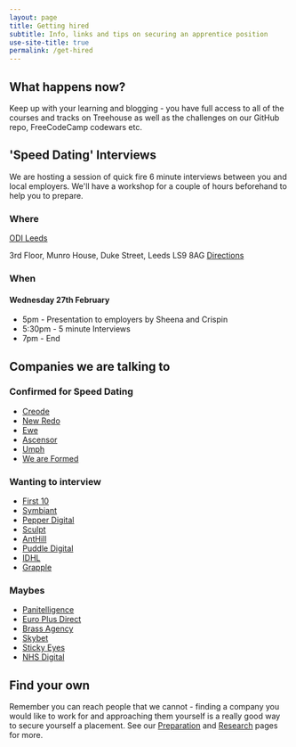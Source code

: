```yaml
---
layout: page
title: Getting hired
subtitle: Info, links and tips on securing an apprentice position
use-site-title: true
permalink: /get-hired
---
```


## What happens now?
Keep up with your learning and blogging - you have full access to all of the courses and tracks on Treehouse as well as the challenges on our GitHub repo, FreeCodeCamp codewars etc.


## 'Speed Dating' Interviews

We are hosting a session of quick fire 6 minute interviews between you and local employers. We'll have a workshop for a couple of hours beforehand to help you to prepare.

### Where
[ODI Leeds](https://odileeds.org/)

3rd Floor,
Munro House,
Duke Street,
Leeds
LS9 8AG
[Directions](https://www.google.com/maps?z=16&q=address:+odi+leeds+3rd+floor+munro+house+duke+street+ls9+8ag)

### When
#### Wednesday 27th February

* 5pm - Presentation to employers by Sheena and Crispin
* 5:30pm - 5 minute Interviews
* 7pm - End


## Companies we are talking to

### Confirmed for Speed Dating

* [Creode](https://www.creode.co.uk/)
* [New Redo](https://www.newredo.com/)
* [Ewe](http://www.ewe.agency/)
* [Ascensor](https://www.ascensor.co.uk/)
* [Umph](umpf.co.uk)
* [We are Formed](http://www.weareformed.com/)

### Wanting to interview
* [First 10](https://www.first10.co.uk/)
* [Symbiant](https://symbiant.co.uk)
* [Pepper Digital](https://www.pepperdigital.com/)
* [Sculpt](https://sculpt.digital/)
* [AntHill](https://www.anthill.co.uk/)
* [Puddle Digital](https://puddledigital.co.uk/)
* [IDHL](https://idhl.com.uk)
* [Grapple](https://www.grapple.co.uk/)

### Maybes
* [Panitelligence](https://panintelligence.com/)
* [Euro Plus Direct](https://www.europlusdirect.com/)
* [Brass Agency](https://www.brassagency.com/)
* [Skybet](https://www.skybetcareers.com/)
* [Sticky Eyes](https://www.stickyeyes.com/)
* [NHS Digital](https://digital.nhs.uk/)

## Find your own
Remember you can reach people that we cannot - finding a company you would like to work for and approaching them yourself is a really good way to secure yourself a placement. See our [Preparation](preparation) and [Research](research) pages for more.
